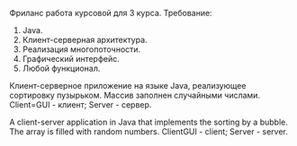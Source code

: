 Фриланс работа курсовой для 3 курса. 
Требование:
1. Java.
2. Клиент-серверная архитектура.
3. Реализация многопоточности.
4. Графический интерфейс.
4. Любой функционал.

Клиент-серверное приложение на языке Java, реализующее сортировку пузырьком. Массив заполнен случайными числами. 
Client=GUI - клиент; Server - сервер.

A client-server application in Java that implements the sorting by a bubble. The array is filled with random numbers. 
ClientGUI - client; Server - server.
